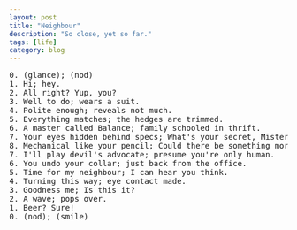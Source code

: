 ```yaml
---
layout: post
title: "Neighbour"
description: "So close, yet so far."
tags: [life]
category: blog
---
```


<pre>
0. (glance); (nod)
1. Hi; hey.
2. All right? Yup, you?
3. Well to do; wears a suit.
4. Polite enough; reveals not much.
5. Everything matches; the hedges are trimmed.
6. A master called Balance; family schooled in thrift.
7. Your eyes hidden behind specs; What's your secret, Mister X?
8. Mechanical like your pencil; Could there be something more to you?
7. I'll play devil's advocate; presume you're only human.
6. You undo your collar; just back from the office.
5. Time for my neighbour; I can hear you think.
4. Turning this way; eye contact made.
3. Goodness me; Is this it?
2. A wave; pops over.
1. Beer? Sure!
0. (nod); (smile)
</pre>
